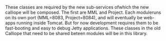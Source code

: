 These classes are required by the new sub-services ofwhich the new 
calliope will be composed. The first are MML and Project. Each 
moduleruns on its own port (MML=8083, Project=8084), and will eventually 
be web-apps running inside Tomcat. But for now development requires them 
to be fast-booting and easy to debug Jetty applications. These classes 
in the old Calliope that need to be shared beteen modules will be in 
this library.
